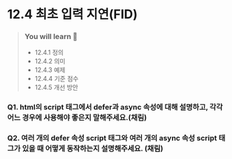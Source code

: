 # 12.4 최초 입력 지연(FID)

> ### You will learn 📝
>
>- 12.4.1 정의
>- 12.4.2 의미
>- 12.4.3 예제
>- 12.4.4 기준 점수
>- 12.4.5 개선 방안


### Q1. html의 script 태그에서 defer과 async 속성에 대해 설명하고, 각각 어느 경우에 사용해야 좋은지 말해주세요.(채림)

### Q2. 여러 개의 defer 속성 script 태그와 여러 개의 async 속성 script 태그가 있을 때 어떻게 동작하는지 설명해주세요. (채림)